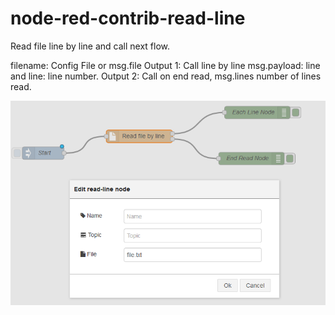# node-red-contrib-read-line
Read file line by line and call next flow.


filename: Config File or msg.file
Output 1: Call line by line msg.payload: line and line: line number.
Output 2: Call on end read, msg.lines number of lines read.

![Redis Command](https://github.com/chameleonbr/node-red-examples/raw/master/images/Node-RED_read_line.png "Redis Command")